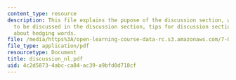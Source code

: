 ```yaml
---
content_type: resource
description: This file explains the pupose of the discussion section, what is going
  to be discussed in the discussion section, tips for discussion section and explains
  about hedging words.
file: /media/https%3A/open-learning-course-data-rc.s3.amazonaws.com/7-02ci-experimental-biology-communications-intensive-spring-2005/4c2d58734abcca84ac39a9bfd0d718cf_discussion_nl.pdf
file_type: application/pdf
resourcetype: Document
title: discussion_nl.pdf
uid: 4c2d5873-4abc-ca84-ac39-a9bfd0d718cf
---
```

